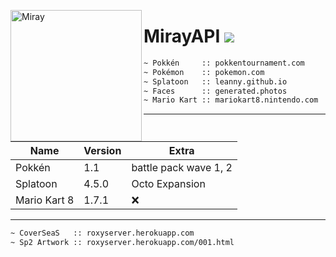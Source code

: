 <img width="210" height="210" align="left" alt="Miray" src="https://cdn.discordapp.com/icons/444248102417727488/fbdf929835cd1c6e0b61348606810f0b.webp?size=2048" style="max-width:100%;"><h1>MirayAPI <img src="https://img.shields.io/github/repo-size/MirayXS/MirayAPI?color=7289da&label=Repository&logo=github&style=flat-square"></h1>
```bash 
~ Pokkén     :: pokkentournament.com
~ Pokémon    :: pokemon.com
~ Splatoon   :: leanny.github.io
~ Faces      :: generated.photos
~ Mario Kart :: mariokart8.nintendo.com
```
<hr>

| Name          | Version       | Extra                  |
| ------------- | ------------- | -----------------------
| Pokkén        | 1.1           | battle pack wave 1, 2  |        
| Splatoon      | 4.5.0         | Octo Expansion         |
| Mario Kart 8  | 1.7.1        | ❌                     | 

<hr>

```bash 
~ CoverSeaS   :: roxyserver.herokuapp.com
~ Sp2 Artwork :: roxyserver.herokuapp.com/001.html
```
